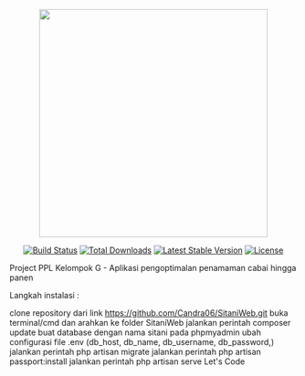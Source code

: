 <p align="center"><a href="https://laravel.com" target="_blank"><img src="https://raw.githubusercontent.com/laravel/art/master/logo-lockup/5%20SVG/2%20CMYK/1%20Full%20Color/laravel-logolockup-cmyk-red.svg" width="400"></a></p>

<p align="center">
<a href="https://travis-ci.org/laravel/framework"><img src="https://travis-ci.org/laravel/framework.svg" alt="Build Status"></a>
<a href="https://packagist.org/packages/laravel/framework"><img src="https://poser.pugx.org/laravel/framework/d/total.svg" alt="Total Downloads"></a>
<a href="https://packagist.org/packages/laravel/framework"><img src="https://poser.pugx.org/laravel/framework/v/stable.svg" alt="Latest Stable Version"></a>
<a href="https://packagist.org/packages/laravel/framework"><img src="https://poser.pugx.org/laravel/framework/license.svg" alt="License"></a>
</p>

Project PPL Kelompok G - Aplikasi pengoptimalan penamaman cabai hingga panen

Langkah instalasi :

clone repository dari link https://github.com/Candra06/SitaniWeb.git
buka terminal/cmd dan arahkan ke folder SitaniWeb
jalankan perintah composer update
buat database dengan nama sitani pada phpmyadmin
ubah configurasi file .env (db_host, db_name, db_username, db_password,)
jalankan perintah php artisan migrate
jalankan perintah php artisan passport:install
jalankan perintah php artisan serve
Let's Code
